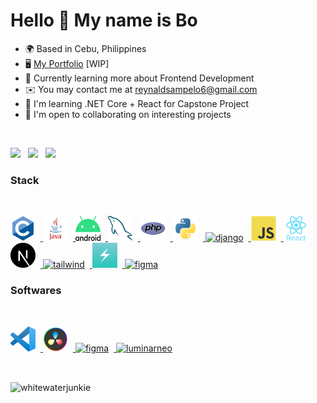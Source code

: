 # Hello 👋 My name is Bo





- 🌍 Based in Cebu, Philippines
- 🖥️ [My Portfolio](https://reynaldsampelo.com) [WIP]
- 🌱 Currently learning more about Frontend Development
- ✉️ You may contact me at reynaldsampelo6@gmail.com
- 🧠 I'm learning .NET Core + React for Capstone Project
- 🤝 I'm open to collaborating on interesting projects

<br>

<p>
<a href='https://facebook.com/sampeloreynald'><img style='margin-right:.5rem' src='https://img.shields.io/badge/Bo-%20-%231877F2?style=social&logo=facebook'style="margin-right:1rem" /></a>
<a href='https://twitter.com/sempitrnalsh8'><img style='margin-right:.5rem' src='https://img.shields.io/badge/@sempitrnalsh8-22-%231877F2?style=social&logo=twitter'style="margin-right:1rem" /></a>
<a href='https://instagram.com/__brownrecluse'><img style='margin-right:.5rem' src='https://img.shields.io/badge/@__brownrecluse-298-%231877F2?style=social&logo=instagram'style="margin-right:1rem" /></a>

</p>

<h3 align="left">Stack</h3>

<br>

<p align="left">
    <a href="https://www.cprogramming.com/" target="_blank" rel="noreferrer">
        <img style='margin-right:.5rem' src="https://raw.githubusercontent.com/devicons/devicon/master/icons/c/c-original.svg" alt="c" width="40" height="40"/>
    </a><a href="https://www.java.com/" target="_blank" rel="noreferrer">
        <img style='margin-right:.5rem' src="./assets/java-logo-1.png" alt="java" width="40" height="40"/>
    </a><a href="https://www.android.com/" target="_blank" rel="noreferrer">
        <img style='margin-right:.5rem' src="./assets/android.png" alt="android" width="40" height="40"/>
    </a><a href="https://www.mysql.com" target="_blank" rel="noreferrer">
        <img style='margin-right:.5rem' src="./assets/mysql.png" alt="mysql" width="40" height="40"/>
    </a><a href="https://www.php.com" target="_blank" rel="noreferrer">
        <img style='margin-right:.5rem' src="./assets/php2.png" alt="php" width="40" height="40"/>
    </a>     <a href="https://www.python.org" target="_blank" rel="noreferrer">
        <img style='margin-right:.5rem' src="https://raw.githubusercontent.com/devicons/devicon/master/icons/python/python-original.svg" alt="python" width="40" height="40"/>
    </a><a href="https://www.djangoproject.com/" target="_blank" rel="noreferrer">
        <img style='margin-right:.5rem' src="https://cdn.worldvectorlogo.com/logos/django.svg" alt="django" width="40" height="40"/>
    </a><a href="https://developer.mozilla.org/en-US/docs/Web/JavaScript" target="_blank" rel="noreferrer">
        <img style='margin-right:.5rem' src="https://raw.githubusercontent.com/devicons/devicon/master/icons/javascript/javascript-original.svg" alt="javascript" width="40" height="40"/>
    </a><a href="https://reactjs.org/" target="_blank" rel="noreferrer"> <img style='margin-right:.5rem' src="https://raw.githubusercontent.com/devicons/devicon/master/icons/react/react-original-wordmark.svg" alt="react" width="40" height="40"/> </a><a href="https://nextjs.org/" target="_blank" rel="noreferrer"> <img style='margin-right:.5rem' src="./assets/next1.png" alt="react" width="40" height="40"/> </a><a href="https://tailwindcss.com/" target="_blank" rel="noreferrer"> <img style='margin-right:.5rem' src="https://www.vectorlogo.zone/logos/tailwindcss/tailwindcss-icon.svg" alt="tailwind" width="40" height="40"/> </a><a href="https://chakra-ui.com/" target="_blank" rel="noreferrer"> <img style='margin-right:.5rem' src="/assets/chakra.png" alt="chakra" width="40" height="40"/> </a><a href="https://www.figma.com" target="_blank" rel="noreferrer">
        <img style='margin-right:.5rem' src="https://upload.wikimedia.org/wikipedia/commons/3/33/Figma-logo.svg" alt="figma" width="40" height="40"/>
    </a> 
    </p>

### Softwares

<br>

<p>
    <a href="https://www.code.visualstudio.com" target="_blank" rel="noreferrer">
        <img style='margin-right:.5rem' src="./assets/vscode.png" alt="figma" width="40" height="40" />
    </a> 
    <a href="https://www.blackmagicdesign.com/products/davinciresolve" target="_blank" rel="noreferrer">
        <img style='margin-right:.5rem' src="./assets/dabinky.png" alt="davinci" width="40" height="40"/>
    </a> 
    <a href="https://www.adobe.com/ph_en/products/photoshop.html" target="_blank" rel="noreferrer">
        <img style='margin-right:.5rem' src="https://upload.wikimedia.org/wikipedia/commons/thumb/a/af/Adobe_Photoshop_CC_icon.svg/788px-Adobe_Photoshop_CC_icon.svg.png" alt="figma" width="40" height="40"/>
    </a> 
    <a href="https://skylum.com/luminar" target="_blank" rel="noreferrer">
        <img style='margin-right:.5rem' src="https://media.macphun.com/img/uploads/uploads/skylum/neo/logo/neo-logo.png?w=240" alt="luminarneo" width="40" height="40"/>
    </a> 
</p>
<br>
<p><img style='margin-right:.5rem' align="center" src="https://github-readme-stats.vercel.app/api/top-langs?username=whitewaterjunkie&show_icons=true&locale=en&layout=compact" alt="whitewaterjunkie" /></p>
